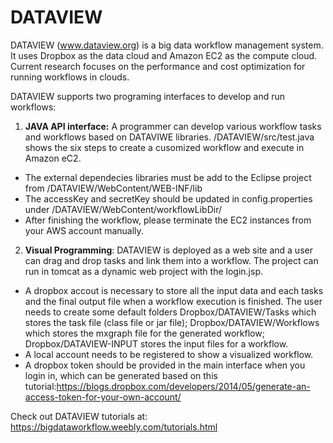 # DATAVIEW
DATAVIEW (www.dataview.org) is a big data workflow management system. It uses Dropbox as the data cloud and Amazon EC2 as the compute cloud. Current research focuses on the performance and cost optimization for running workflows in clouds.



DATAVIEW supports two programing interfaces to develop and run workflows:

1. <b>JAVA API interface:</b> A programmer can develop various workflow tasks and workflows based on DATAVIWE libraries. /DATAVIEW/src/test.java shows the six steps to create a cusomized workflow and execute in Amazon eC2.
* The external dependecies libraries must be add to the Eclipse project from /DATAVIEW/WebContent/WEB-INF/lib
* The accessKey and secretKey should be updated in config.properties under /DATAVIEW/WebContent/workflowLibDir/
* After finishing the workflow, please terminate the EC2 instances from your AWS account manually.

2. <b>Visual Programming</b>: DATAVIEW is deployed as a web site and a user can drag and drop tasks and link them into a workflow. The project can run in tomcat as a dynamic web project with the login.jsp.

* A dropbox accout is necessary to store all the input data and each tasks and the final output file when a workflow execution is finished. The user needs to create some default folders 
Dropbox/DATAVIEW/Tasks which stores the task file (class file or jar file); Dropbox/DATAVIEW/Workflows which stores the mxgraph file for the generated workflow; Dropbox/DATAVIEW-INPUT stores the input files for a workflow. 
* A local account needs to be registered to show a visualized workflow.
* A dropbox token should be provided in the main interface when you login in, which can be generated based on this tutorial:https://blogs.dropbox.com/developers/2014/05/generate-an-access-token-for-your-own-account/


Check out DATAVIEW tutorials at: https://bigdataworkflow.weebly.com/tutorials.html
